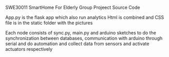 SWE30011 SmartHome For Elderly Group Projeect Source Code

App.py is the flask app which also run analytics
Html is combined and CSS file is in the static folder with the pictures

Each node consists of sync.py, main.py and arduino sketches to do the synchronization between databases, communication with arduino through serial and do automation and collect data from sensors and activate actuators respectively
